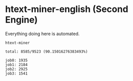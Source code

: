 # htext-miner-english (Second Engine)

Everything doing here is automated.

```
htext-miner

total: 8585/9523 (90.15016276383493%)

job0: 1935
job1: 2184
job2: 2925
job3: 1541
```